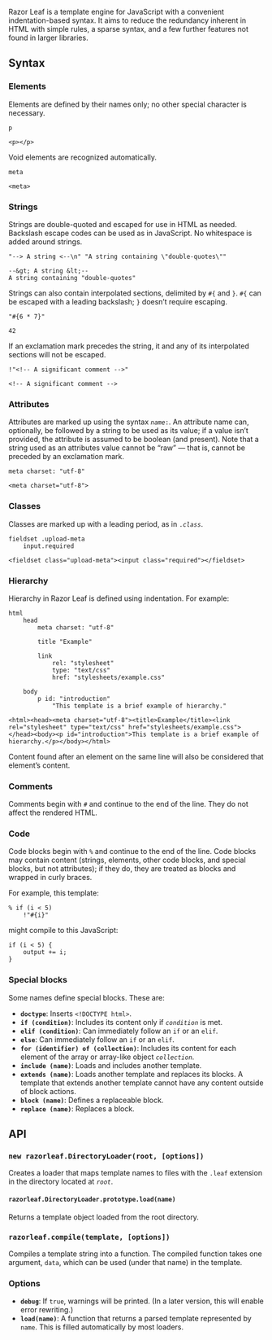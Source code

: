 Razor Leaf is a template engine for JavaScript with a convenient
indentation-based syntax. It aims to reduce the redundancy inherent in HTML
with simple rules, a sparse syntax, and a few further features not found
in larger libraries.

## Syntax

### Elements

Elements are defined by their names only; no other special character is
necessary.

	p

<!-- -->

	<p></p>

Void elements are recognized automatically.

	meta

<!-- -->

	<meta>

### Strings

Strings are double-quoted and escaped for use in HTML as needed. Backslash
escape codes can be used as in JavaScript. No whitespace is added
around strings.

	"--> A string <--\n" "A string containing \"double-quotes\""

<!-- -->

	--&gt; A string &lt;--
	A string containing "double-quotes"

Strings can also contain interpolated sections, delimited by `#{` and `}`.
`#{` can be escaped with a leading backslash; `}` doesn’t require escaping.

	"#{6 * 7}"

<!-- -->

	42

If an exclamation mark precedes the string, it and any of its interpolated
sections will not be escaped.

	!"<!-- A significant comment -->"

<!-- -->

	<!-- A significant comment -->

### Attributes

Attributes are marked up using the syntax <code><i>name</i>:</code>.
An attribute name can, optionally, be followed by a string to be used as
its value; if a value isn’t provided, the attribute is assumed to be boolean
(and present). Note that a string used as an attributes value cannot be “raw”
— that is, cannot be preceded by an exclamation mark.

	meta charset: "utf-8"

<!-- -->

	<meta charset="utf-8">

### Classes

Classes are marked up with a leading period, as in <code>.<i>class</i></code>.

	fieldset .upload-meta
		input.required

<!-- -->

	<fieldset class="upload-meta"><input class="required"></fieldset>

### Hierarchy

Hierarchy in Razor Leaf is defined using indentation. For example:

	html
		head
			meta charset: "utf-8"

			title "Example"

			link
				rel: "stylesheet"
				type: "text/css"
				href: "stylesheets/example.css"

		body
			p id: "introduction"
				"This template is a brief example of hierarchy."

<!-- -->

	<html><head><meta charset="utf-8"><title>Example</title><link rel="stylesheet" type="text/css" href="stylesheets/example.css"></head><body><p id="introduction">This template is a brief example of hierarchy.</p></body></html>

Content found after an element on the same line will also be considered that
element’s content.

### Comments

Comments begin with `#` and continue to the end of the line. They do not affect
the rendered HTML.

### Code

Code blocks begin with `%` and continue to the end of the line.
Code blocks may contain content (strings, elements, other code blocks,
and special blocks, but not attributes); if they do, they are treated as blocks
and wrapped in curly braces.

For example, this template:

	% if (i < 5)
		!"#{i}"

might compile to this JavaScript:

	if (i < 5) {
		output += i;
	}

### Special blocks

Some names define special blocks. These are:

- **`doctype`**: Inserts `<!DOCTYPE html>`.
- **`if (condition)`**: Includes its content only if *`condition`* is met.
- **`elif (condition)`**: Can immediately follow an `if` or an `elif`.
- **`else`**: Can immediately follow an `if` or an `elif`.
- **`for (identifier) of (collection)`**: Includes its content for each element
  of the array or array-like object *`collection`*.
- **`include (name)`**: Loads and includes another template.
- **`extends (name)`**: Loads another template and replaces its blocks.
  A template that extends another template cannot have any content
  outside of block actions.
- **`block (name)`**: Defines a replaceable block.
- **`replace (name)`**: Replaces a block.

## API

### `new razorleaf.DirectoryLoader(root, [options])`

Creates a loader that maps template names to files with the `.leaf` extension
in the directory located at *`root`*.

#### `razorleaf.DirectoryLoader.prototype.load(name)`

Returns a template object loaded from the root directory.

### `razorleaf.compile(template, [options])`

Compiles a template string into a function. The compiled function takes
one argument, `data`, which can be used (under that name) in the template.

### Options

- **`debug`**: If `true`, warnings will be printed. (In a later version, this will enable error rewriting.)
- **`load(name)`**: A function that returns a parsed template represented by `name`.
  This is filled automatically by most loaders.
